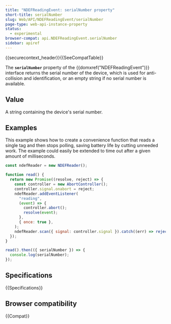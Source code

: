 ```yaml
---
title: "NDEFReadingEvent: serialNumber property"
short-title: serialNumber
slug: Web/API/NDEFReadingEvent/serialNumber
page-type: web-api-instance-property
status:
  - experimental
browser-compat: api.NDEFReadingEvent.serialNumber
sidebar: apiref
---
```


{{securecontext_header}}{{SeeCompatTable}}

The **`serialNumber`** property of the {{domxref("NDEFReadingEvent")}} interface returns the serial number of the device, which is used for anti-collision and identification, or an empty string if no serial number is available.

## Value

A string containing the device's serial number.

## Examples

This example shows how to create a convenience function that reads a single tag and then stops polling, saving battery life by cutting unneeded work. The example could easily be extended to time out after a given amount of milliseconds.

```js
const ndefReader = new NDEFReader();

function read() {
  return new Promise((resolve, reject) => {
    const controller = new AbortController();
    controller.signal.onabort = reject;
    ndefReader.addEventListener(
      "reading",
      (event) => {
        controller.abort();
        resolve(event);
      },
      { once: true },
    );
    ndefReader.scan({ signal: controller.signal }).catch((err) => reject(err));
  });
}

read().then(({ serialNumber }) => {
  console.log(serialNumber);
});
```

## Specifications

{{Specifications}}

## Browser compatibility

{{Compat}}
